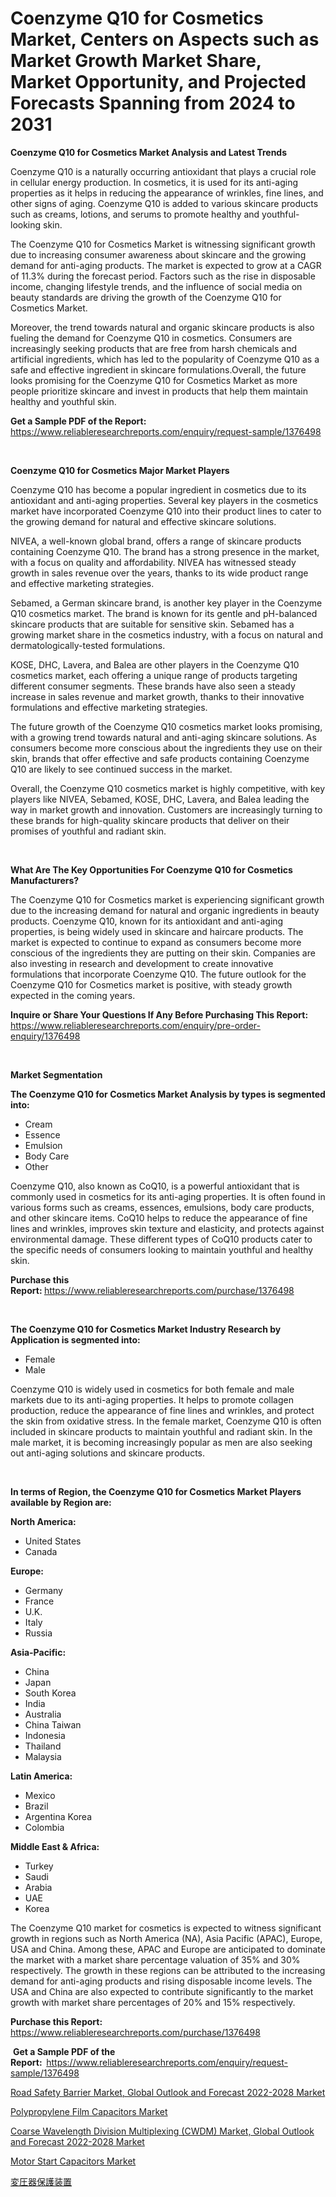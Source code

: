 <p><h1>Coenzyme Q10 for Cosmetics Market, Centers on Aspects such as Market Growth Market Share, Market Opportunity, and Projected Forecasts Spanning from 2024 to 2031</h1></p><p><strong>Coenzyme Q10 for Cosmetics Market Analysis and Latest Trends</strong></p>
<p><p>Coenzyme Q10 is a naturally occurring antioxidant that plays a crucial role in cellular energy production. In cosmetics, it is used for its anti-aging properties as it helps in reducing the appearance of wrinkles, fine lines, and other signs of aging. Coenzyme Q10 is added to various skincare products such as creams, lotions, and serums to promote healthy and youthful-looking skin.</p><p>The Coenzyme Q10 for Cosmetics Market is witnessing significant growth due to increasing consumer awareness about skincare and the growing demand for anti-aging products. The market is expected to grow at a CAGR of 11.3% during the forecast period. Factors such as the rise in disposable income, changing lifestyle trends, and the influence of social media on beauty standards are driving the growth of the Coenzyme Q10 for Cosmetics Market.</p><p>Moreover, the trend towards natural and organic skincare products is also fueling the demand for Coenzyme Q10 in cosmetics. Consumers are increasingly seeking products that are free from harsh chemicals and artificial ingredients, which has led to the popularity of Coenzyme Q10 as a safe and effective ingredient in skincare formulations.Overall, the future looks promising for the Coenzyme Q10 for Cosmetics Market as more people prioritize skincare and invest in products that help them maintain healthy and youthful skin.</p></p>
<p><strong>Get a Sample PDF of the Report:&nbsp;</strong> <a href="https://www.reliableresearchreports.com/enquiry/request-sample/1376498">https://www.reliableresearchreports.com/enquiry/request-sample/1376498</a></p>
<p>&nbsp;</p>
<p><strong>Coenzyme Q10 for Cosmetics Major Market Players</strong></p>
<p><p>Coenzyme Q10 has become a popular ingredient in cosmetics due to its antioxidant and anti-aging properties. Several key players in the cosmetics market have incorporated Coenzyme Q10 into their product lines to cater to the growing demand for natural and effective skincare solutions.</p><p>NIVEA, a well-known global brand, offers a range of skincare products containing Coenzyme Q10. The brand has a strong presence in the market, with a focus on quality and affordability. NIVEA has witnessed steady growth in sales revenue over the years, thanks to its wide product range and effective marketing strategies.</p><p>Sebamed, a German skincare brand, is another key player in the Coenzyme Q10 cosmetics market. The brand is known for its gentle and pH-balanced skincare products that are suitable for sensitive skin. Sebamed has a growing market share in the cosmetics industry, with a focus on natural and dermatologically-tested formulations.</p><p>KOSE, DHC, Lavera, and Balea are other players in the Coenzyme Q10 cosmetics market, each offering a unique range of products targeting different consumer segments. These brands have also seen a steady increase in sales revenue and market growth, thanks to their innovative formulations and effective marketing strategies.</p><p>The future growth of the Coenzyme Q10 cosmetics market looks promising, with a growing trend towards natural and anti-aging skincare solutions. As consumers become more conscious about the ingredients they use on their skin, brands that offer effective and safe products containing Coenzyme Q10 are likely to see continued success in the market.</p><p>Overall, the Coenzyme Q10 cosmetics market is highly competitive, with key players like NIVEA, Sebamed, KOSE, DHC, Lavera, and Balea leading the way in market growth and innovation. Customers are increasingly turning to these brands for high-quality skincare products that deliver on their promises of youthful and radiant skin.</p></p>
<p>&nbsp;</p>
<p><strong>What Are The Key Opportunities For Coenzyme Q10 for Cosmetics Manufacturers?</strong></p>
<p><p>The Coenzyme Q10 for Cosmetics market is experiencing significant growth due to the increasing demand for natural and organic ingredients in beauty products. Coenzyme Q10, known for its antioxidant and anti-aging properties, is being widely used in skincare and haircare products. The market is expected to continue to expand as consumers become more conscious of the ingredients they are putting on their skin. Companies are also investing in research and development to create innovative formulations that incorporate Coenzyme Q10. The future outlook for the Coenzyme Q10 for Cosmetics market is positive, with steady growth expected in the coming years.</p></p>
<p><strong>Inquire or Share Your Questions If Any Before Purchasing This Report:</strong> <a href="https://www.reliableresearchreports.com/enquiry/pre-order-enquiry/1376498">https://www.reliableresearchreports.com/enquiry/pre-order-enquiry/1376498</a></p>
<p>&nbsp;</p>
<p><strong>Market Segmentation</strong></p>
<p><strong>The Coenzyme Q10 for Cosmetics Market Analysis by types is segmented into:</strong></p>
<p><ul><li>Cream</li><li>Essence</li><li>Emulsion</li><li>Body Care</li><li>Other</li></ul></p>
<p><p>Coenzyme Q10, also known as CoQ10, is a powerful antioxidant that is commonly used in cosmetics for its anti-aging properties. It is often found in various forms such as creams, essences, emulsions, body care products, and other skincare items. CoQ10 helps to reduce the appearance of fine lines and wrinkles, improves skin texture and elasticity, and protects against environmental damage. These different types of CoQ10 products cater to the specific needs of consumers looking to maintain youthful and healthy skin.</p></p>
<p><strong>Purchase this Report:&nbsp;</strong><a href="https://www.reliableresearchreports.com/purchase/1376498">https://www.reliableresearchreports.com/purchase/1376498</a></p>
<p>&nbsp;</p>
<p><strong>The Coenzyme Q10 for Cosmetics Market Industry Research by Application is segmented into:</strong></p>
<p><ul><li>Female</li><li>Male</li></ul></p>
<p><p>Coenzyme Q10 is widely used in cosmetics for both female and male markets due to its anti-aging properties. It helps to promote collagen production, reduce the appearance of fine lines and wrinkles, and protect the skin from oxidative stress. In the female market, Coenzyme Q10 is often included in skincare products to maintain youthful and radiant skin. In the male market, it is becoming increasingly popular as men are also seeking out anti-aging solutions and skincare products.</p></p>
<p>&nbsp;</p>
<p><strong>In terms of Region, the Coenzyme Q10 for Cosmetics Market Players available by Region are:</strong></p>
<p>
    <p> <strong> North America: </strong>
        <ul>
            <li>United States</li>
            <li>Canada</li>
        </ul>
        </p> 
    <p> <strong> Europe: </strong>
        <ul>
            <li>Germany</li>
            <li>France</li>
            <li>U.K.</li>
            <li>Italy</li>
            <li>Russia</li>
        </ul>
        </p> 
    <p> <strong> Asia-Pacific: </strong>
        <ul>
            <li>China</li>
            <li>Japan</li>
            <li>South Korea</li>
            <li>India</li>
            <li>Australia</li>
            <li>China Taiwan</li>
            <li>Indonesia</li>
            <li>Thailand</li>
            <li>Malaysia</li>
        </ul>
        </p> 
    <p> <strong> Latin America: </strong>
        <ul>
            <li>Mexico</li>
            <li>Brazil</li>
            <li>Argentina Korea</li>
            <li>Colombia</li>
        </ul>
        </p> 
    <p> <strong> Middle East & Africa: </strong>
        <ul>
            <li>Turkey</li>
            <li>Saudi</li>
            <li>Arabia</li>
            <li>UAE</li>
            <li>Korea</li>
        </ul>
    </p>
    </p>
<p><p>The Coenzyme Q10 market for cosmetics is expected to witness significant growth in regions such as North America (NA), Asia Pacific (APAC), Europe, USA and China. Among these, APAC and Europe are anticipated to dominate the market with a market share percentage valuation of 35% and 30% respectively. The growth in these regions can be attributed to the increasing demand for anti-aging products and rising disposable income levels. The USA and China are also expected to contribute significantly to the market growth with market share percentages of 20% and 15% respectively.</p></p>
<p><strong>Purchase this Report: </strong><a href="https://www.reliableresearchreports.com/purchase/1376498">https://www.reliableresearchreports.com/purchase/1376498</a></p>
<p>&nbsp;<strong>Get a Sample PDF of the Report:&nbsp;&nbsp;</strong><a href="https://www.reliableresearchreports.com/enquiry/request-sample/1376498">https://www.reliableresearchreports.com/enquiry/request-sample/1376498</a></p>
<p><strong></strong></p>
<p><p><a href="https://circular-yam-9b9.notion.site/Global-Road-Safety-Barrier-Market-Global-Outlook-and-Forecast-2022-2028-Market-Size-and-Market-Tren-d476c6fc55724338a966d3c8e33fa815">Road Safety Barrier Market, Global Outlook and Forecast 2022-2028 Market</a></p><p><a href="https://view.publitas.com/reportprime-1/polypropylene-film-capacitors-market-a-comprehensive-report-of-its-market-share-growth-trends-2024-2031/">Polypropylene Film Capacitors Market</a></p><p><a href="https://metal-farmhouse-e95.notion.site/Coarse-Wavelength-Division-Multiplexing-CWDM-Market-Global-Outlook-and-Forecast-2022-2028-Market--90fc660127324093b5fc9f33fd027b84">Coarse Wavelength Division Multiplexing (CWDM) Market, Global Outlook and Forecast 2022-2028 Market</a></p><p><a href="https://view.publitas.com/reportprime-1/motor-start-capacitors-market-size-share-trends-analysis-report-by-material-by-type-by-end-user-by-region-and-segment-forecasts-2024-2031/">Motor Start Capacitors Market</a></p><p><a href="https://medium.com/@edisonlang50/%E3%83%88%E3%83%A9%E3%83%B3%E3%82%B9%E3%83%95%E3%82%A9%E3%83%BC%E3%83%9E%E3%83%BC%E4%BF%9D%E8%AD%B7%E8%A3%85%E7%BD%AE%E3%81%AE%E5%B8%82%E5%A0%B4%E3%82%A4%E3%83%B3%E3%82%B5%E3%82%A4%E3%83%88-%E5%B8%82%E5%A0%B4%E5%8B%95%E5%90%91-%E6%88%90%E9%95%B7-2024%E5%B9%B4%E3%81%8B%E3%82%892031%E5%B9%B4%E3%81%BE%E3%81%A7%E3%81%AE%E4%BA%88%E6%B8%AC-02f9ac1882e0">変圧器保護装置</a></p></p>